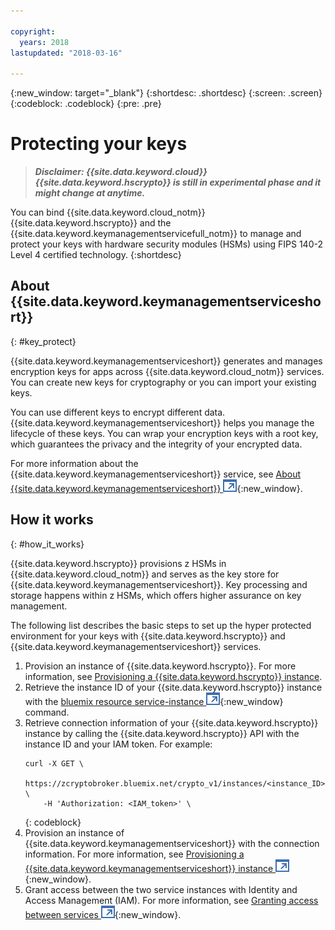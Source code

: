 ```yaml
---

copyright:
  years: 2018
lastupdated: "2018-03-16"

---
```


{:new_window: target="_blank"}
{:shortdesc: .shortdesc}
{:screen: .screen}
{:codeblock: .codeblock}
{:pre: .pre}

# Protecting your keys

> _**Disclaimer: {{site.data.keyword.cloud}} {{site.data.keyword.hscrypto}} is still in experimental phase and it might change at anytime.**_

You can bind {{site.data.keyword.cloud_notm}} {{site.data.keyword.hscrypto}} and the {{site.data.keyword.keymanagementservicefull_notm}} to manage and protect your keys with hardware security modules (HSMs) using FIPS 140-2 Level 4 certified technology.
{:shortdesc}

## About {{site.data.keyword.keymanagementserviceshort}}
{: #key_protect}

{{site.data.keyword.keymanagementserviceshort}} generates and manages encryption keys for apps across {{site.data.keyword.cloud_notm}} services. You can create new keys for cryptography or you can import your existing keys.

You can use different keys to encrypt different data. {{site.data.keyword.keymanagementserviceshort}} helps you manage the lifecycle of these keys. You can wrap your encryption keys with a root key, which guarantees the privacy and the integrity of your encrypted data.

For more information about the {{site.data.keyword.keymanagementserviceshort}} service, see [About {{site.data.keyword.keymanagementserviceshort}} ![External link icon](image/external_link.svg "External link icon")](https://console.bluemix.net/docs/services/keymgmt/keyprotect_about.html){:new_window}.


## How it works
{: #how_it_works}

{{site.data.keyword.hscrypto}} provisions z HSMs in {{site.data.keyword.cloud_notm}} and serves as the key store for {{site.data.keyword.keymanagementserviceshort}}. Key processing and storage happens within z HSMs, which offers higher assurance on key management.

The following list describes the basic steps to set up the hyper protected environment for your keys with {{site.data.keyword.hscrypto}} and {{site.data.keyword.keymanagementserviceshort}} services.

1. Provision an instance of {{site.data.keyword.hscrypto}}. For more information, see [Provisioning a {{site.data.keyword.hscrypto}} instance](overview.html#provision).
2. Retrieve the instance ID of your {{site.data.keyword.hscrypto}} instance with the [bluemix resource service-instance ![External link icon](image/external_link.svg "External link icon")](){:new_window} command.
3. Retrieve connection information of your {{site.data.keyword.hscrypto}} instance by calling the {{site.data.keyword.hscrypto}} API with the instance ID and your IAM token.  For example:
    ```cURL
    curl -X GET \
        https://zcryptobroker.bluemix.net/crypto_v1/instances/<instance_ID> \
        -H 'Authorization: <IAM_token>' \
    ```
    {: codeblock}
4. Provision an instance of {{site.data.keyword.keymanagementserviceshort}} with the connection information. For more information, see [Provisioning a {{site.data.keyword.keymanagementserviceshort}} instance ![External link icon](image/external_link.svg "External link icon")](https://console.bluemix.net/docs/services/keymgmt/keyprotect_provision.html){:new_window}.
5. Grant access between the two service instances with Identity and Access Management (IAM). For more information, see [Granting access between services ![External link icon](image/external_link.svg "External link icon")](https://console.bluemix.net/docs/iam/authorizations.html){:new_window}.

<!--
You need to provision instances for both {{site.data.keyword.hscrypto}} and {{site.data.keyword.keymanagementserviceshort}} services. For more information, see [Provisioning a {{site.data.keyword.hscrypto}} instance](overview.html#provision) and [Provisioning a {{site.data.keyword.keymanagementserviceshort}} instance](https://console.bluemix.net/docs/services/keymgmt/keyprotect_provision.html).
After you have both service instances, grant access between them.  When you need to grant access between {{site.data.keyword.hscrypto}} and {{site.data.keyword.keymanagementserviceshort}} service instances, you can set authorizations by using the {{site.data.keyword.iamlong}} dashboard. Authorizations enable service to service access policies, so you can associate your storage buckets in COS with root keys provisioned in {{site.data.keyword.keymanagementserviceshort}}.
Complete the following steps to create an authorization:
1. From the {{site.data.keyword.cloud_notm}} menu bar, click **Manage** &gt; **Account** &gt; **Identity and Access**, and then select **Authorizations**.
2. Click **Create authorization**.
3. Select a source and target for the authorization.
    a. For **Source service**, select **{{site.data.keyword.keymanagementservicelong_notm}}**.
    b. For **Target service**, select **{{site.data.keyword.hscrypto}}**.
4. To grant read-only access between the services, select the **Reader** check box.
    With _Reader_ permissions, your instance of {{site.data.keyword.keymanagementservicelong_notm}} can browse the root keys that are provisioned in the specified instance of {{site.data.keyword.hscrypto}}. During bucket creation, you can associate your bucket with a {{site.data.keyword.hscrypto}} root key that you specify.
5. Click **Authorize**.
To learn more about service authorizations, see the [IAM documentation](/docs/iam/authorizations.html#serviceauth).
-->
